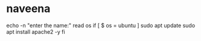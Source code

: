# naveena
echo -n "enter the name:"
read os
if [ $ os = ubuntu ]
sudo apt update
sudo apt install apache2 -y
fi
